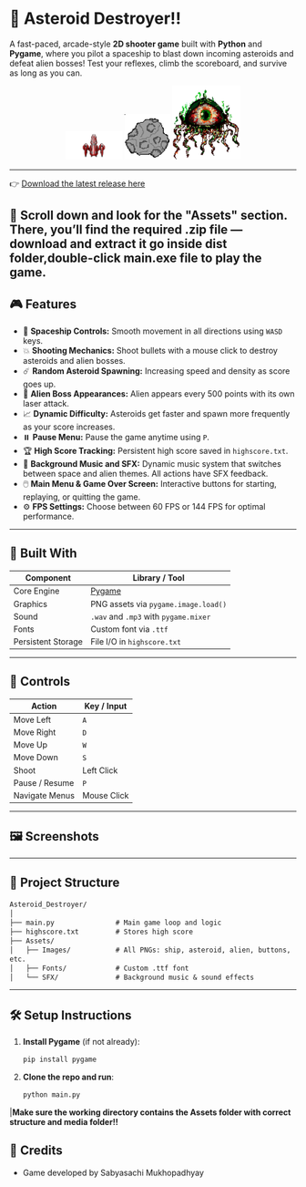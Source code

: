 # 🚀 Asteroid Destroyer!!

A fast-paced, arcade-style **2D shooter game** built with **Python** and **Pygame**, where you pilot a spaceship to blast down incoming asteroids and defeat alien bosses! Test your reflexes, climb the scoreboard, and survive as long as you can.

<div align="center">
  <img src="Assets/Images/SHIP.png" alt="Spaceship" width="100"/>
  <img src="Assets/Images/ASTEROID.png" alt="Asteroid" width="80"/>
  <img src="Assets/Images/ALIEN.png" alt="Alien Boss" width="120"/>
</div>

---

👉 [Download the latest release here](https://github.com/itz-sabyasachi/Asteroid_Destroyer_Game/releases/tag/V1.0)

🔽 Scroll down and look for the "Assets" section.
There, you’ll find the required .zip file — download and extract it go inside dist folder,double-click main.exe file to play the game.
---
## 🎮 Features

- 🔫 **Spaceship Controls:** Smooth movement in all directions using `WASD` keys.
- 💥 **Shooting Mechanics:** Shoot bullets with a mouse click to destroy asteroids and alien bosses.
- ☄️ **Random Asteroid Spawning:** Increasing speed and density as score goes up.
- 👾 **Alien Boss Appearances:** Alien appears every 500 points with its own laser attack.
- 📈 **Dynamic Difficulty:** Asteroids get faster and spawn more frequently as your score increases.
- ⏸️ **Pause Menu:** Pause the game anytime using `P`.
- 🏆 **High Score Tracking:** Persistent high score saved in `highscore.txt`.
- 🎵 **Background Music and SFX:** Dynamic music system that switches between space and alien themes. All actions have SFX feedback.
- 🖱️ **Main Menu & Game Over Screen:** Interactive buttons for starting, replaying, or quitting the game.
- ⚙️ **FPS Settings:** Choose between 60 FPS or 144 FPS for optimal performance.

---

## 🧰 Built With

| Component     | Library / Tool        |
|---------------|------------------------|
| Core Engine   | [Pygame](https://www.pygame.org/) |
| Graphics      | PNG assets via `pygame.image.load()` |
| Sound         | `.wav` and `.mp3` with `pygame.mixer` |
| Fonts         | Custom font via `.ttf` |
| Persistent Storage | File I/O in `highscore.txt` |

---

## 🚀 Controls

| Action           | Key / Input      |
|------------------|------------------|
| Move Left        | `A`              |
| Move Right       | `D`              |
| Move Up          | `W`              |
| Move Down        | `S`              |
| Shoot            | Left Click       |
| Pause / Resume   | `P`              |
| Navigate Menus   | Mouse Click      |

---

## 🖼️ Screenshots




---

## 📁 Project Structure

```
Asteroid_Destroyer/
│
├── main.py               # Main game loop and logic
├── highscore.txt         # Stores high score
├── Assets/
│   ├── Images/           # All PNGs: ship, asteroid, alien, buttons, etc.
│   ├── Fonts/            # Custom .ttf font
│   └── SFX/              # Background music & sound effects
```



---

## 🛠️ Setup Instructions

1. **Install Pygame** (if not already):
   ```bash
   pip install pygame
2. **Clone the repo and run**:
   ```bash
   python main.py

|**Make sure the working directory contains the Assets folder with correct structure and media folder!!**


## 🙌 Credits
- Game developed by Sabyasachi Mukhopadhyay
